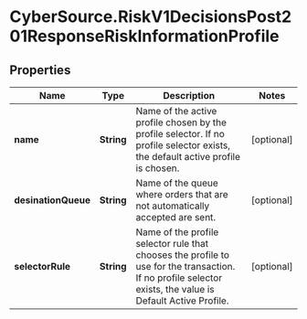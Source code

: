 # CyberSource.RiskV1DecisionsPost201ResponseRiskInformationProfile

## Properties
Name | Type | Description | Notes
------------ | ------------- | ------------- | -------------
**name** | **String** | Name of the active profile chosen by the profile selector. If no profile selector exists, the default active profile is chosen.  | [optional] 
**desinationQueue** | **String** | Name of the queue where orders that are not automatically accepted are sent.  | [optional] 
**selectorRule** | **String** | Name of the profile selector rule that chooses the profile to use for the transaction. If no profile selector exists, the value is Default Active Profile.  | [optional] 


